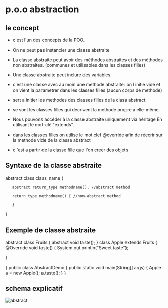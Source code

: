 # p.o.o  abstraction


## le concept

- c'est l'un des concepts de la POO.

- On ne peut pas instancier une classe abstraite

- La classe abstraite peut avoir des méthodes abstraites et des méthodes non abstraites. (communes et utilisables dans les classes filles)

- Une classe abstraite peut inclure des variables.

- c'est une classe avec au moin une methode abstraite: on l initie vide et on vient la parametrer dans les classes filles (aucun corps de methode)

- sert a initier les methodes des classes filles de la class abstract.

- se sont les classes filles qui decrivent la methode propre a elle-même.

- Nous pouvons accéder à la classe abstraite uniquement via héritage En utilisant le mot-clé "extends".

- dans les classes filles on utilise le mot clef @override afin de réecrir sur la methode vide de la classe abstract

- c 'est a partir de la classe fille que l'on creer des objets

## Syntaxe de la classe abstraite



 abstract class class_name {

       abstract return_type methodname(); //abstract method
       
       return_type methodname() { //non-abstract method
       
       }
}




## Exemple de classe abstraite



abstract class Fruits
{
  abstract void taste();
}
class Apple extends Fruits {
  @Override
  void taste() {
    System.out.println("Sweet taste");
    
  }
  
}
public class AbstractDemo {
  public static void main(String[] args) {
    Apple a = new Apple();
    a.taste();
  }
}



## schema explicatif 



![abstract](https://user-images.githubusercontent.com/66671034/153874264-27ddcfb4-18cf-4267-9e42-cd191fa7d5b8.png)
